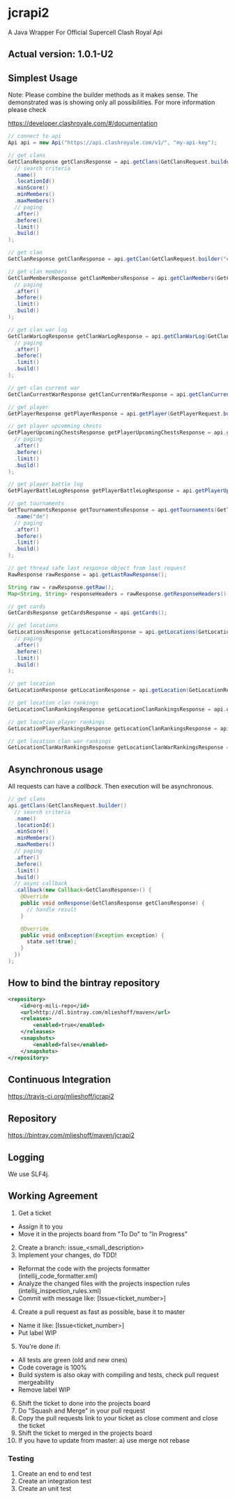 # jcrapi2
A Java Wrapper For Official Supercell Clash Royal Api 

## Actual version: 1.0.1-U2

## Simplest Usage ##

Note: Please combine the builder methods as it makes sense. The demonstrated was is showing only all possibilities. 
For more information please check 

https://developer.clashroyale.com/#/documentation

```java
// connect to api
Api api = new Api("https://api.clashroyale.com/v1/", "my-api-key");
```

```java
// get clans
GetClansResponse getClansResponse = api.getClans(GetClansRequest.builder()
  // search criteria
  .name()
  .locationId()
  .minScore()
  .minMembers()
  .maxMembers()
  // paging
  .after()
  .before()
  .limit()
  .build()
);
```

```java
// get clan
GetClanResponse getClanResponse = api.getClan(GetClanRequest.builder("#RP88QQG").build());
```

```java
// get clan members
GetClanMembersResponse getClanMembersResponse = api.getClanMembers(GetClanMembersRequest.builder("#RP88QQG")
  // paging
  .after()
  .before()
  .limit()
  .build()
);
```

```java
// get clan war log
GetClanWarLogResponse getClanWarLogResponse = api.getClanWarLog(GetClanWarLogRequest.builder("#RP88QQG")
  // paging
  .after()
  .before()
  .limit()
  .build()
);
```

```java
// get clan current war
GetClanCurrentWarResponse getClanCurrentWarResponse = api.getClanCurrentWar(GetClanCurrentWarRequest.builder("#RP88QQG").build());
```

```java
// get player
GetPlayerResponse getPlayerResponse = api.getPlayer(GetPlayerRequest.builder("#L88P2282").build());
```

```java
// get player upcomming chests 
GetPlayerUpcomingChestsResponse getPlayerUpcomingChestsResponse = api.getPlayerUpcomingChests(GetPlayerUpcomingChestsRequest.builder("#L88P2282")
  // paging
  .after()
  .before()
  .limit()
  .build()
);
```

```java
// get player battle log
GetPlayerBattleLogResponse getPlayerBattleLogResponse = api.getPlayerUpcomingChests(GetPlayerUpcomingChestsRequest.builder("#L88P2282"));
```

```java
// get tournaments
GetTournamentsResponse getTournamentsResponse = api.getTournaments(GetTournamentsRequest.builder()
  .name("de")
  // paging
  .after()
  .before()
  .limit()
  .build()
);
```

```java
// get thread safe last response object from last request 
RawResponse rawResponse = api.getLastRawResponse();

String raw = rawResponse.getRaw();
Map<String, String> responseHeaders = rawResponse.getResponseHeaders();
```

```java
// get cards
GetCardsResponse getCardsResponse = api.getCards();
```

```java
// get locations
GetLocationsResponse getLocationsResponse = api.getLocations(GetLocationsRequest.builder()
  // paging
  .after()
  .before()
  .limit()
  .build()
);
```

```java
// get location
GetLocationResponse getLocationResponse = api.getLocation(GetLocationRequest.builder("57000000").build());
```

```java
// get location clan rankings
GetLocationClanRankingsResponse getLocationClanRankingsResponse = api.getLocationClanRankings(GetLocationClanRankingsRequest.builder("57000000").build());
```

```java
// get location player rankings
GetLocationPlayerRankingsResponse getLocationClanRankingsResponse = api.getLocationPlayerRankings(GetLocationPlayerRankingsRequest.builder("57000000").build());
```

```java
// get location clan war rankings
GetLocationClanWarRankingsResponse getLocationClanWarRankingsResponse = api.getLocationPlayerRankings(GetLocationClanWarRankingsRequest.builder("57000000").build());
```

## Asynchronous usage

All requests can have a *callback*. Then execution will be asynchronous.

```java
// get clans
api.getClans(GetClansRequest.builder()
  // search criteria
  .name()
  .locationId()
  .minScore()
  .minMembers()
  .maxMembers()
  // paging
  .after()
  .before()
  .limit()
  .build()
  // async callback
  .callback(new Callback<GetClansResponse>() {
    @Override
    public void onResponse(GetClansResponse getClansResponse) {
      // handle result
    }

    @Override
    public void onException(Exception exception) {
      state.set(true);
    }
  })
);
```
 

## How to bind the bintray repository ##

```xml
<repository>
    <id>org-mili-repo</id>
    <url>http://dl.bintray.com/mlieshoff/maven</url>
    <releases>
        <enabled>true</enabled>
    </releases>
    <snapshots>
        <enabled>false</enabled>
    </snapshots>
</repository>
```
## Continuous Integration ##

https://travis-ci.org/mlieshoff/jcrapi2

## Repository ##

https://bintray.com/mlieshoff/maven/jcrapi2

## Logging ##

We use SLF4j.

## Working Agreement

1. Get a ticket
* Assign it to you
* Move it in the projects board from "To Do" to "In Progress" 
2. Create a branch: issue<ticket number>_<small_description>
3. Implement your changes, do TDD!
* Reformat the code with the projects formatter (intellij_code_formatter.xml)
* Analyze the changed files with the projects inspection rules (intellij_inspection_rules.xml)
* Commit with message like: [Issue<ticket_number>] <your message>
4. Create a pull request as fast as possible, base it to master
* Name it like: [Issue<ticket_number>] <your message>
* Put label WIP
5. You're done if:
* All tests are green (old and new ones)
* Code coverage is 100%
* Build system is also okay with compiling and tests, check pull request mergeability
* Remove label WIP
6. Shift the ticket to done into the projects board
7. Do "Squash and Merge" in your pull request
8. Copy the pull requests link to your ticket as close comment and close the ticket
9. Shift the ticket to merged in the projects board
10. If you have to update from master:
a) use merge not rebase

### Testing
1. Create an end to end test
2. Create an integration test
3. Create an unit test